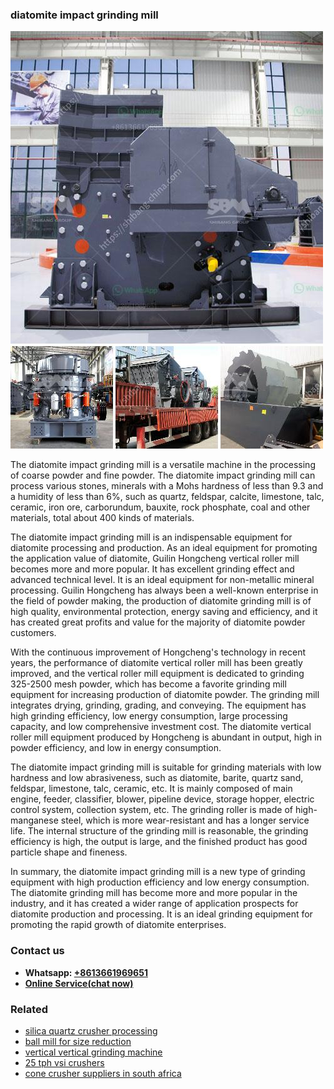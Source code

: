 <h3>diatomite impact grinding mill</h3><img src='1708499465.jpg' alt=''><p>The diatomite impact grinding mill is a versatile machine in the processing of coarse powder and fine powder. The diatomite impact grinding mill can process various stones, minerals with a Mohs hardness of less than 9.3 and a humidity of less than 6%, such as quartz, feldspar, calcite, limestone, talc, ceramic, iron ore, carborundum, bauxite, rock phosphate, coal and other materials, total about 400 kinds of materials. </p><p>The diatomite impact grinding mill is an indispensable equipment for diatomite processing and production. As an ideal equipment for promoting the application value of diatomite, Guilin Hongcheng vertical roller mill becomes more and more popular. It has excellent grinding effect and advanced technical level. It is an ideal equipment for non-metallic mineral processing. Guilin Hongcheng has always been a well-known enterprise in the field of powder making, the production of diatomite grinding mill is of high quality, environmental protection, energy saving and efficiency, and it has created great profits and value for the majority of diatomite powder customers.</p><p>With the continuous improvement of Hongcheng's technology in recent years, the performance of diatomite vertical roller mill has been greatly improved, and the vertical roller mill equipment is dedicated to grinding 325-2500 mesh powder, which has become a favorite grinding mill equipment for increasing production of diatomite powder. The grinding mill integrates drying, grinding, grading, and conveying. The equipment has high grinding efficiency, low energy consumption, large processing capacity, and low comprehensive investment cost. The diatomite vertical roller mill equipment produced by Hongcheng is abundant in output, high in powder efficiency, and low in energy consumption.</p><p>The diatomite impact grinding mill is suitable for grinding materials with low hardness and low abrasiveness, such as diatomite, barite, quartz sand, feldspar, limestone, talc, ceramic, etc. It is mainly composed of main engine, feeder, classifier, blower, pipeline device, storage hopper, electric control system, collection system, etc. The grinding roller is made of high-manganese steel, which is more wear-resistant and has a longer service life. The internal structure of the grinding mill is reasonable, the grinding efficiency is high, the output is large, and the finished product has good particle shape and fineness.</p><p>In summary, the diatomite impact grinding mill is a new type of grinding equipment with high production efficiency and low energy consumption. The diatomite grinding mill has become more and more popular in the industry, and it has created a wider range of application prospects for diatomite production and processing. It is an ideal grinding equipment for promoting the rapid growth of diatomite enterprises.</p><h3>Contact us</h3><ul><li><strong>Whatsapp:&nbsp;<a href="https://wa.me/8613661969651">+8613661969651</a></strong></li><li><a href="https://swt.shibang-china.com/?git&amp;zhl&amp;diatomite impact grinding mill"><strong>Online Service(chat now)</strong></a></li></ul><h3>Related</h3><ul><li><a href='silica quartz crusher processing.md'>silica quartz crusher processing</a></li><li><a href='ball mill for size reduction.md'>ball mill for size reduction</a></li><li><a href='vertical vertical grinding machine.md'>vertical vertical grinding machine</a></li><li><a href='25 tph vsi crushers.md'>25 tph vsi crushers</a></li><li><a href='cone crusher suppliers in south africa.md'>cone crusher suppliers in south africa</a></li></ul>